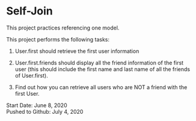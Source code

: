 # Self-Join

This project practices referencing one model.

This project performs the following tasks:

1. User.first should retrieve the first user information

2. User.first.friends should display all the friend information of the first user (this should include the first name and last name of all the friends of User.first).

3. Find out how you can retrieve all users who are NOT a friend with the first User.

Start Date: June 8, 2020\
Pushed to Github: July 4, 2020